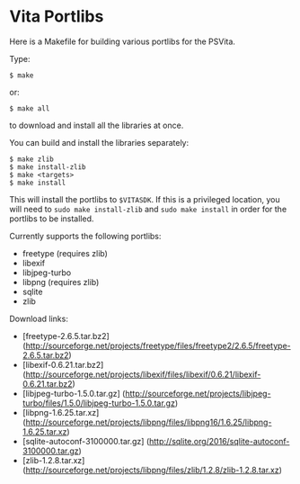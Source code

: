 Vita Portlibs
============

Here is a Makefile for building various portlibs for the PSVita.

Type:

    $ make
or:

    $ make all

to download and install all the libraries at once.

You can build and install the libraries separately:

    $ make zlib
    $ make install-zlib
    $ make <targets>
    $ make install

This will install the portlibs to `$VITASDK`. If this is a
privileged location, you will need to `sudo make install-zlib` and `sudo make
install` in order for the portlibs to be installed.

Currently supports the following portlibs:

* freetype (requires zlib)
* libexif
* libjpeg-turbo
* libpng (requires zlib)
* sqlite
* zlib

Download links:

* [freetype-2.6.5.tar.bz2] (http://sourceforge.net/projects/freetype/files/freetype2/2.6.5/freetype-2.6.5.tar.bz2)
* [libexif-0.6.21.tar.bz2] (http://sourceforge.net/projects/libexif/files/libexif/0.6.21/libexif-0.6.21.tar.bz2)
* [libjpeg-turbo-1.5.0.tar.gz] (http://sourceforge.net/projects/libjpeg-turbo/files/1.5.0/libjpeg-turbo-1.5.0.tar.gz)
* [libpng-1.6.25.tar.xz] (http://sourceforge.net/projects/libpng/files/libpng16/1.6.25/libpng-1.6.25.tar.xz)
* [sqlite-autoconf-3100000.tar.gz] (http://sqlite.org/2016/sqlite-autoconf-3100000.tar.gz)
* [zlib-1.2.8.tar.xz] (http://sourceforge.net/projects/libpng/files/zlib/1.2.8/zlib-1.2.8.tar.xz)
